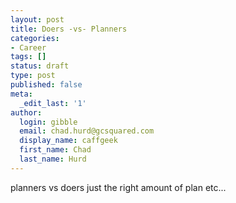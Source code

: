 ```yaml
---
layout: post
title: Doers -vs- Planners
categories:
- Career
tags: []
status: draft
type: post
published: false
meta:
  _edit_last: '1'
author:
  login: gibble
  email: chad.hurd@gcsquared.com
  display_name: caffgeek
  first_name: Chad
  last_name: Hurd 
---
```


planners vs doers
just the right amount of plan
etc...